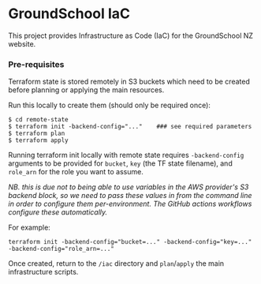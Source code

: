 # GroundSchool IaC

This project provides Infrastructure as Code (IaC) for the GroundSchool NZ website.

### Pre-requisites

Terraform state is stored remotely in S3 buckets which need to be created before
planning or applying the main resources.

Run this locally to create them (should only be required once):

```
$ cd remote-state
$ terraform init -backend-config="..."    ### see required parameters
$ terraform plan
$ terraform apply
```

Running terraform init locally with remote state requires `-backend-config`
arguments to be provided for `bucket`, `key` (the TF state filename), and
`role_arn` for the role you want to assume.

*NB. this is due not to being able to use variables in the AWS provider's
S3 backend block, so we need to pass these values in from the command line in
order to configure them per-environment. The GitHub actions workflows configure
these automatically.*

For example:
```
terraform init -backend-config="bucket=..." -backend-config="key=..." -backend-config="role_arn=..."
```

Once created, return to the `/iac` directory and `plan`/`apply` the main
infrastructure scripts.